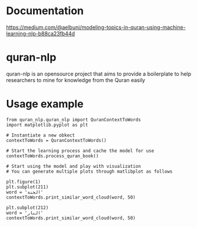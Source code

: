 # Documentation

https://medium.com/@aelbuni/modeling-topics-in-quran-using-machine-learning-nlp-b88ca23fb44d

# quran-nlp
quran-nlp is an opensource project that aims to provide a boilerplate to help researchers to mine for knowledge from the Quran easily

# Usage example

```
from quran_nlp.quran_nlp import QuranContextToWords
import matplotlib.pyplot as plt 

# Instantiate a new obkect
contextToWords = QuranContextToWords()

# Start the learning process and cache the model for use
contextToWords.process_quran_book()

# Start using the model and play with visualization
# You can generate multiple plots through matlibplot as follows

plt.figure(1)
plt.subplot(211)
word = 'الجنة'
contextToWords.print_similar_word_cloud(word, 50)

plt.subplot(212)
word = 'النار'
contextToWords.print_similar_word_cloud(word, 50)
```
